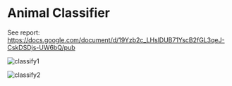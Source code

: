 # Animal Classifier 


See report: https://docs.google.com/document/d/19Yzb2c_LHslDUB71YscB2fGL3qeJ-CskDSDjs-UW6bQ/pub


![classify1](https://github.com/user-attachments/assets/9cf67912-8a2f-40fc-a099-61e888c952ce)

![classify2](https://github.com/user-attachments/assets/7635ba0c-bdc4-44b5-b765-0d37bcec20cd)
